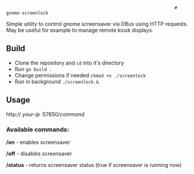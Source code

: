                                                                     # gnome-screenlock 
Simple utility to control gnome screensaver via DBus using HTTP requests.
May be useful for example to manage remote kiosk displays.

## Build
* Clone the repository and `cd` into it's directory
* Run `go build .`
* Change permissions if needed `chmod +x ./screenlock`
* Run in background `./screenlock &`

## Usage
http:// _your-ip_ :57650/_command_

### Available commands:

**/on** - enables screensaver

**/off** - disables screensaver

**/status** - returns screensaver status (true if screensaver is running now)